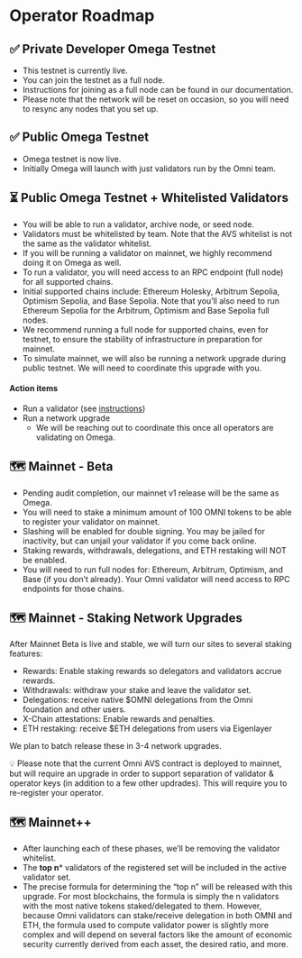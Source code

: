 # Operator Roadmap

## ✅ Private Developer Omega Testnet

- This testnet is currently live.
- You can join the testnet as a full node.
- Instructions for joining as a full node can be found in our documentation.
- Please note that the network will be reset on occasion, so you will need to resync any nodes that you set up.

## ✅ Public Omega Testnet

- Omega testnet is now live.
- Initially Omega will launch with just validators run by the Omni team.

## ⏳ Public Omega Testnet + Whitelisted Validators

- You will be able to run a validator, archive node, or seed node.
- Validators must be whitelisted by team. Note that the AVS whitelist is not the same as the validator whitelist.
- If you will be running a validator on mainnet, we highly recommend doing it on Omega as well.
- To run a validator, you will need access to an RPC endpoint (full node) for all supported chains.
- Initial supported chains include: Ethereum Holesky, Arbitrum Sepolia, Optimism Sepolia, and Base Sepolia. Note that you’ll also need to run Ethereum Sepolia for the Arbitrum, Optimism and Base Sepolia full nodes.
- We recommend running a full node for supported chains, even for testnet, to ensure the stability of infrastructure in preparation for mainnet.
- To simulate mainnet, we will also be running a network upgrade during public testnet. We will need to coordinate this upgrade with you.

#### **Action items**

- Run a validator (see [instructions](./2-validator.md))
- Run a network upgrade
  - We will be reaching out to coordinate this once all operators are validating on Omega.

## 🗺️ Mainnet - Beta

- Pending audit completion, our mainnet v1 release will be the same as Omega.
- You will need to stake a minimum amount of 100 OMNI tokens to be able to register your validator on mainnet.
- Slashing will be enabled for double signing. You may be jailed for inactivity, but can unjail your validator if you come back online.
- Staking rewards, withdrawals, delegations, and ETH restaking will NOT be enabled.
- You will need to run full nodes for: Ethereum, Arbitrum, Optimism, and Base (if you don’t already). Your Omni validator will need access to RPC endpoints for those chains.

## 🗺️ Mainnet - Staking Network Upgrades

After Mainnet Beta is live and stable, we will turn our sites to several staking features:

- Rewards: Enable staking rewards so delegators and validators accrue rewards.
- Withdrawals: withdraw your stake and leave the validator set.
- Delegations: receive native $OMNI delegations from the Omni foundation and other users.
- X-Chain attestations: Enable rewards and penalties.
- ETH restaking: receive $ETH delegations from users via Eigenlayer

We plan to batch release these in 3-4 network upgrades.

💡 Please note that the current Omni AVS contract is deployed to mainnet, but will require an upgrade in order to support separation of validator & operator keys (in addition to a few other updrades). This will require you to re-register your operator.

## 🗺️ Mainnet++

- After launching each of these phases, we’ll be removing the validator whitelist.
- The **top n*** validators of the registered set will be included in the active validator set.
- The precise formula for determining the “top n” will be released with this upgrade. For most blockchains, the formula is simply the n validators with the most native tokens staked/delegated to them. However, because Omni validators can stake/receive delegation in both OMNI and ETH, the formula used to compute validator power is slightly more complex and will depend on several factors like the amount of economic security currently derived from each asset, the desired ratio, and more.
